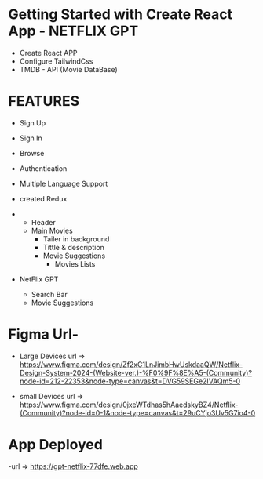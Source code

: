 # Getting Started with Create React App - NETFLIX GPT

- Create React APP
- Configure TailwindCss
- TMDB - API (Movie DataBase)

# FEATURES

- Sign Up
- Sign In
- Browse
- Authentication
- Multiple Language Support
- created Redux
- - Header
  - Main Movies
    - Tailer in background
    - Tittle & description
    - Movie Suggestions
      - Movies Lists

- NetFlix GPT
  - Search Bar
  - Movie Suggestions

# Figma Url-

- Large Devices url => https://www.figma.com/design/Zf2xC1LnJimbHwUskdaaQW/Netflix-Design-System-2024-(Website-ver.)-%F0%9F%8E%A5-(Community)?node-id=212-22353&node-type=canvas&t=DVG59SEGe2IVAQm5-0

- small Devices url => https://www.figma.com/design/0jxeWTdhas5hAaedskyBZ4/Netflix-(Community)?node-id=0-1&node-type=canvas&t=29uCYjo3Uv5G7io4-0

# App Deployed

-url => https://gpt-netflix-77dfe.web.app
